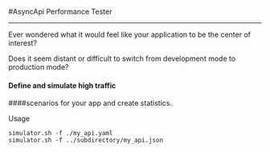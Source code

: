 #AsyncApi Performance Tester
___

Ever wondered what it would feel like your application to 
be the center of interest?

Does it seem distant or difficult to switch from development mode
to production mode?

#### Define and simulate high traffic
####scenarios for your app and create statistics.

Usage

```
simulator.sh -f ./my_api.yaml 
simulator.sh -f ../subdirectory/my_api.json
```





